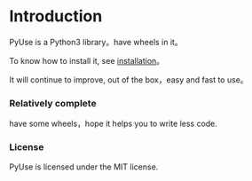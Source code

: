 # Introduction

PyUse is a Python3 library。have wheels in it。

To know how to install it, see [installation](/guide/quick_start)。

It will continue to improve, out of the box，easy and fast to use。

### Relatively complete

have some wheels，hope it helps you to write less code.

### License

PyUse is licensed under the MIT license.
